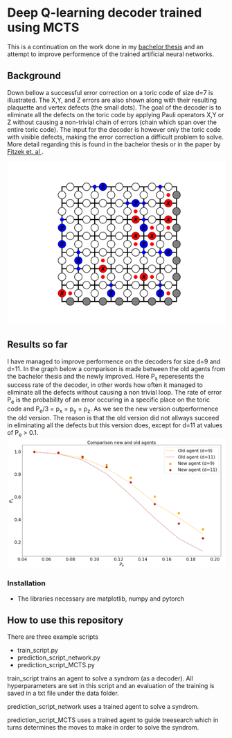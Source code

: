 # Deep Q-learning decoder trained using MCTS 
This is a continuation on the work done in my [bachelor thesis](https://odr.chalmers.se/bitstream/20.500.12380/300901/1/TIFX04-20-73%2c%20kandidatrapport.pdf) and an attempt to improve performence of the trained artificial neural networks.  

## Background
Down bellow a successful error correction on a toric code of size d=7 is illustrated. The X,Y, and Z errors are also shown along with their resulting plaquette and vertex defects (the small dots). The goal of the decoder is to eliminate all the defects on the toric code by applying Pauli operators X,Y or Z without causing a non-trivial chain of errors (chain which span over the entire toric code). The input for the decoder is however only the toric code with visible defects, making the error correction a difficult problem to solve. More detail regarding this is found in the bachelor thesis or in the paper by [Fitzek et. al ](https://arxiv.org/pdf/1912.12919.pdf). 

![](docs/visual/toric_code_gif.gif)

## Results so far
I have managed to improve performence on the decoders for size d=9 and d=11. In the graph below a comparison is made between the old agents from the bachelor thesis and the newly improved. Here P<sub>s</sub> reperesents the success rate of the decoder, in other words how often it managed to eliminate all the defects without causing a non trivial loop. The rate of error P<sub>e</sub> is the probability of an error occuring in a specific place on the toric code and P<sub>e</sub>/3 = p<sub>x</sub> = p<sub>y</sub> = p<sub>z</sub>. As we see the new version outperformence the old version. The reason is that the old version did not allways succeed in eliminating all the defects but this version does, except for d=11 at values of P<sub>e</sub> > 0.1.
![](docs/visual/result.PNG)
 
### Installation 
- The libraries necessary are matplotlib, numpy and pytorch

## How to use this repository
There are three example scripts
- train_script.py
- prediction_script_network.py
- prediction_script_MCTS.py

train_script trains an agent to solve a syndrom (as a decoder). All hyperparameters are set in this script and an evaluation of the training is saved in a txt file under the data folder.

prediction_script_network uses a trained agent to solve a syndrom.

prediction_script_MCTS uses a trained agent to guide treesearch which in turns determines the moves to make in order to solve the syndrom. 
